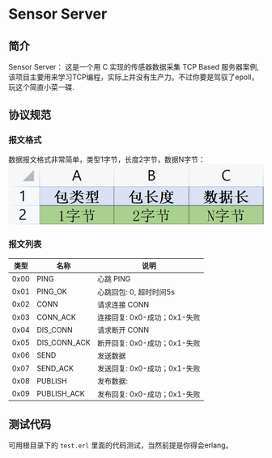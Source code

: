 # Sensor Server
## 简介
Sensor Server： 这是一个用 C 实现的传感器数据采集 TCP Based 服务器案例, 该项目主要用来学习TCP编程，实际上并没有生产力。不过你要是驾驭了epoll，玩这个简直小菜一碟.

## 协议规范
### 报文格式
数据报文格式非常简单，类型1字节，长度2字节，数据N字节：
    <img src="./doc/data-struct.png"></img>

### 报文列表

| 类型 | 名称         | 说明                         |
| ---- | ------------ | ---------------------------- |
| 0x00 | PING         | 心跳 PING                    |
| 0x01 | PING_OK      | 心跳回包: 0, 超时时间5s      |
| 0x02 | CONN         | 请求连接 CONN                |
| 0x03 | CONN_ACK     | 连接回复: 0x0-成功；0x1-失败 |
| 0x04 | DIS_CONN     | 请求断开 CONN                |
| 0x05 | DIS_CONN_ACK | 断开回复: 0x0-成功；0x1-失败 |
| 0x06 | SEND         | 发送数据                     |
| 0x07 | SEND_ACK     | 发送回复: 0x0-成功；0x1-失败 |
| 0x08 | PUBLISH      | 发布数据:                    |
| 0x09 | PUBLISH_ACK  | 发布回复: 0x0-成功；0x1-失败 |

## 测试代码
可用根目录下的 `test.erl` 里面的代码测试，当然前提是你得会erlang。
